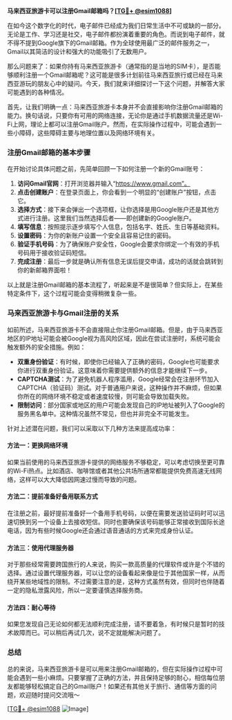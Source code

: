**马来西亚旅游卡可以注册Gmail邮箱吗？[[TG💪+ @esim1088](https://t.me/s/esim1088)]**

在如今这个数字化的时代，电子邮件已经成为我们日常生活中不可或缺的一部分。无论是工作、学习还是社交，电子邮件都扮演着重要的角色。而说到电子邮件，就不得不提到Google旗下的Gmail邮箱。作为全球使用最广泛的邮件服务之一，Gmail以其简洁的设计和强大的功能吸引了无数用户。

那么问题来了：如果你持有马来西亚旅游卡（通常指的是当地的SIM卡），是否能够顺利注册一个Gmail邮箱呢？这可能是很多计划前往马来西亚旅行或已经在马来西亚游玩的朋友心中的疑问。今天，我们就来详细探讨一下这个问题，并解答大家可能遇到的各种情况。

首先，让我们明确一点：马来西亚旅游卡本身并不会直接影响你注册Gmail邮箱的能力。换句话说，只要你有可用的网络连接，无论你是通过手机数据流量还是Wi-Fi上网，理论上都可以注册Gmail账户。然而，在实际操作过程中，可能会遇到一些小障碍，这些障碍主要与地理位置以及网络环境有关。

### 注册Gmail邮箱的基本步骤

在开始讨论具体问题之前，先简单回顾一下如何注册一个新的Gmail账号：

1. **访问Gmail官网**：打开浏览器并输入“https://www.gmail.com”。
2. **点击创建账户**：在登录页面上，你会看到一个明显的“创建账户”按钮，点击它。
3. **选择方式**：接下来会弹出一个选项框，让你选择是用Google账户还是其他方式进行注册。这里我们当然选择后者——即创建新的Google账户。
4. **填写信息**：按照提示逐步填写个人信息，包括名字、姓氏、生日等基础资料。
5. **设置密码**：为你的新账户设置一个安全且容易记住的密码。
6. **验证手机号码**：为了确保账户安全性，Google会要求你绑定一个有效的手机号码用于接收验证码短信。
7. **完成注册**：最后一步就是确认所有信息无误后提交申请，成功的话就会跳转到你的新邮箱界面啦！

以上就是注册Gmail邮箱的基本流程了，听起来是不是很简单？但实际上，在某些特定条件下，这个过程可能会变得稍微复杂一些。

### 马来西亚旅游卡与Gmail注册的关系

如前所述，马来西亚旅游卡不会直接阻止你注册Gmail邮箱。但是，由于马来西亚地区的IP地址可能会被Google视为高风险区域，因此在尝试注册时，系统可能会触发额外的安全措施。例如：

- **双重身份验证**：有时候，即使你已经输入了正确的密码，Google也可能要求你进行双重身份验证。这意味着你需要提供额外的信息才能继续下一步。
- **CAPTCHA测试**：为了避免机器人程序滥用，Google经常会在注册环节加入CAPTCHA（验证码）测试。对于普通用户来说，这种操作并不麻烦，但如果你所在的网络环境不稳定或者速度较慢，则可能会导致加载失败。
- **限制访问**：部分国家或地区的用户可能会发现自己的IP地址被列入了Google的服务黑名单中。这种情况虽然不常见，但也并非完全不可能发生。

针对上述潜在问题，我们可以采取以下几种方法来提高成功率：

#### 方法一：更换网络环境
如果当前使用的马来西亚旅游卡提供的网络服务不够稳定，可以考虑切换至更可靠的Wi-Fi热点。比如酒店、咖啡馆或者其他公共场所通常都能提供免费高速无线网络，这样可以大大降低因网速过慢而导致的问题。

#### 方法二：提前准备好备用联系方式
在注册之前，最好提前准备好一个备用手机号码，以便在需要发送验证码时可以迅速切换到另一个设备上去接收短信。同时也要确保该号码能够正常接收到国际长途电话，因为有些时候Google还会通过语音通话的方式来完成身份认证。

#### 方法三：使用代理服务器
对于那些经常需要跨国旅行的人来说，购买一款高质量的代理软件或许是个不错的选择。通过设置代理服务器，可以让您的设备看起来像是位于其他国家一样，从而绕开某些地域性的限制。不过需要注意的是，这种方式虽然有效，但同时也伴随着一定的隐私泄露风险，所以一定要谨慎选择服务商。

#### 方法四：耐心等待
如果您发现自己无论如何都无法顺利完成注册，请不要着急，有时候只是暂时的技术故障而已。可以稍后再试几次，说不定就能解决问题了。

### 总结

总的来说，马来西亚旅游卡是可以用来注册Gmail邮箱的，但在实际操作过程中可能会遇到一些小麻烦。只要掌握了正确的方法，并且保持足够的耐心，相信每位朋友都能够轻松搞定自己的Gmail账户！如果还有其他关于旅行、通信等方面的问题，欢迎随时提问交流哦～

[[TG💪+ @esim1088](https://t.me/s/esim1088) ![Image](https://i.postimg.cc/4NQfJmqS/Snipaste-2025-05-13-00-14-12.png)]